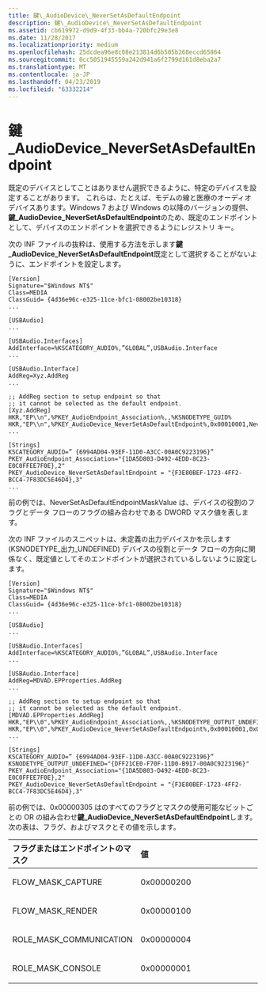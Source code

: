 ```yaml
---
title: 鍵\_AudioDevice\_NeverSetAsDefaultEndpoint
description: 鍵\_AudioDevice\_NeverSetAsDefaultEndpoint
ms.assetid: cb619972-d9d9-4f33-bb4a-720bfc29e3e8
ms.date: 11/28/2017
ms.localizationpriority: medium
ms.openlocfilehash: 25dcdea96e8c08e213814d6b505b268eccd65864
ms.sourcegitcommit: 0cc5051945559a242d941a6f2799d161d8eba2a7
ms.translationtype: MT
ms.contentlocale: ja-JP
ms.lasthandoff: 04/23/2019
ms.locfileid: "63332214"
---
```

# <a name="pkeyaudiodeviceneversetasdefaultendpoint"></a>鍵\_AudioDevice\_NeverSetAsDefaultEndpoint


既定のデバイスとしてことはありません選択できるように、特定のデバイスを設定することがあります。 これらは、たとえば、モデムの線と医療のオーディオ デバイスあります。Windows 7 および Windows の以降のバージョンの提供、**鍵\_AudioDevice\_NeverSetAsDefaultEndpoint**のため、既定のエンドポイントとして、デバイスのエンドポイントを選択できるようにレジストリ キー。

次の INF ファイルの抜粋は、使用する方法を示します**鍵\_AudioDevice\_NeverSetAsDefaultEndpoint**既定として選択することがないように、エンドポイントを設定します。

```inf
[Version]
Signature="$Windows NT$"
Class=MEDIA
ClassGuid= {4d36e96c-e325-11ce-bfc1-08002be10318}
...

[USBAudio]
...

[USBAudio.Interfaces]
AddInterface=%KSCATEGORY_AUDIO%,”GLOBAL”,USBAudio.Interface
...

[USBAudio.Interface]
AddReg=Xyz.AddReg
...

;; AddReg section to setup endpoint so that
;; it cannot be selected as the default endpoint.
[Xyz.AddReg]
HKR,"EP\\n",%PKEY_AudioEndpoint_Association%,,%KSNODETYPE_GUID%
HKR,"EP\\n",%PKEY_AudioDevice_NeverSetAsDefaultEndpoint%,0x00010001,NeverSetAsDefaultEndpointMaskValue
...

[Strings]
KSCATEGORY_AUDIO=” {6994AD04-93EF-11D0-A3CC-00A0C9223196}”
PKEY_AudioEndpoint_Association="{1DA5D803-D492-4EDD-8C23-E0C0FFEE7F0E},2"
PKEY_AudioDevice_NeverSetAsDefaultEndpoint = "{F3E80BEF-1723-4FF2-BCC4-7F83DC5E46D4},3"
...
```

前の例では、NeverSetAsDefaultEndpointMaskValue は、デバイスの役割のフラグとデータ フローのフラグの組み合わせである DWORD マスク値を表します。

次の INF ファイルのスニペットは、未定義の出力デバイスかを示します (KSNODETYPE\_出力\_UNDEFINED) デバイスの役割とデータ フローの方向に関係なく、既定値としてそのエンドポイントが選択されているしないように設定します。

```inf
[Version]
Signature="$Windows NT$"
Class=MEDIA
ClassGuid= {4d36e96c-e325-11ce-bfc1-08002be10318}
...

[USBAudio]
...

[USBAudio.Interfaces]
AddInterface=%KSCATEGORY_AUDIO%,”GLOBAL”,USBAudio.Interface
...

[USBAudio.Interface]
AddReg=MDVAD.EPProperties.AddReg
...

;; AddReg section to setup endpoint so that
;; it cannot be selected as the default endpoint.
[MDVAD.EPProperties.AddReg]
HKR,"EP\\0",%PKEY_AudioEndpoint_Association%,,%KSNODETYPE_OUTPUT_UNDEFINED%
HKR,"EP\\0",%PKEY_AudioDevice_NeverSetAsDefaultEndpoint%,0x00010001,0x00000305
...

[Strings]
KSCATEGORY_AUDIO=” {6994AD04-93EF-11D0-A3CC-00A0C9223196}”
KSNODETYPE_OUTPUT_UNDEFINED="{DFF21CE0-F70F-11D0-B917-00A0C9223196}"
PKEY_AudioEndpoint_Association="{1DA5D803-D492-4EDD-8C23-E0C0FFEE7F0E},2"
PKEY_AudioDevice_NeverSetAsDefaultEndpoint = "{F3E80BEF-1723-4FF2-BCC4-7F83DC5E46D4},3"
```

前の例では、0x00000305 はのすべてのフラグとマスクの使用可能なビットごとの OR の組み合わせ**鍵\_AudioDevice\_NeverSetAsDefaultEndpoint**します。 次の表は、フラグ、およびマスクとその値を示します。

<table>
<colgroup>
<col width="50%" />
<col width="50%" />
</colgroup>
<thead>
<tr class="header">
<th align="left">フラグまたはエンドポイントのマスク</th>
<th align="left">値</th>
</tr>
</thead>
<tbody>
<tr class="odd">
<td align="left"><p>FLOW_MASK_CAPTURE</p></td>
<td align="left"><p>0x00000200</p></td>
</tr>
<tr class="even">
<td align="left"><p>FLOW_MASK_RENDER</p></td>
<td align="left"><p>0x00000100</p></td>
</tr>
<tr class="odd">
<td align="left"><p>ROLE_MASK_COMMUNICATION</p></td>
<td align="left"><p>0x00000004</p></td>
</tr>
<tr class="even">
<td align="left"><p>ROLE_MASK_CONSOLE</p></td>
<td align="left"><p>0x00000001</p></td>
</tr>
</tbody>
</table>

 

 

 






